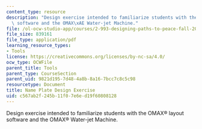 ```yaml
---
content_type: resource
description: "Design exercise intended to familiarize students with the OMAX\xAE layout\
  \ software and the OMAX\xAE Water-jet Machine."
file: /ol-ocw-studio-app/courses/2-993-designing-paths-to-peace-fall-2002/c567ab2f245b11f07e6ed19f60808128_waterjettutorial.pdf
file_size: 839161
file_type: application/pdf
learning_resource_types:
- Tools
license: https://creativecommons.org/licenses/by-nc-sa/4.0/
ocw_type: OCWFile
parent_title: Tools
parent_type: CourseSection
parent_uid: 9821d195-7d48-4a8b-8a16-7bcc7c8c5c98
resourcetype: Document
title: Name Plate Design Exercise
uid: c567ab2f-245b-11f0-7e6e-d19f60808128
---
```

Design exercise intended to familiarize students with the OMAX® layout software and the OMAX® Water-jet Machine.